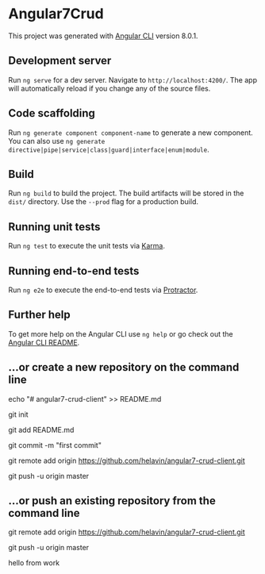 # Angular7Crud

This project was generated with [Angular CLI](https://github.com/angular/angular-cli) version 8.0.1.

## Development server

Run `ng serve` for a dev server. Navigate to `http://localhost:4200/`. The app will automatically reload if you change any of the source files.

## Code scaffolding

Run `ng generate component component-name` to generate a new component. You can also use `ng generate directive|pipe|service|class|guard|interface|enum|module`.

## Build

Run `ng build` to build the project. The build artifacts will be stored in the `dist/` directory. Use the `--prod` flag for a production build.

## Running unit tests

Run `ng test` to execute the unit tests via [Karma](https://karma-runner.github.io).

## Running end-to-end tests

Run `ng e2e` to execute the end-to-end tests via [Protractor](http://www.protractortest.org/).

## Further help

To get more help on the Angular CLI
use `ng help` or go check out the [Angular CLI README](https://github.com/angular/angular-cli/blob/master/README.md).


## …or create a new repository on the command line

echo "# angular7-crud-client" >> README.md

git init

git add README.md

git commit -m "first commit"

git remote add origin https://github.com/helavin/angular7-crud-client.git

git push -u origin master


## …or push an existing repository from the command line


git remote add origin https://github.com/helavin/angular7-crud-client.git

git push -u origin master


hello from work
